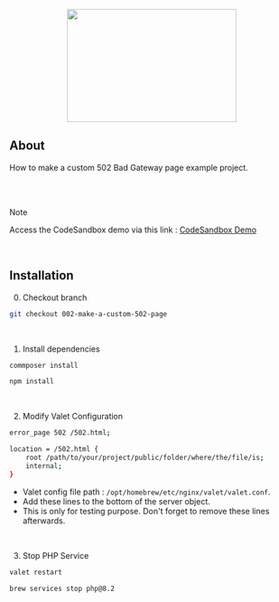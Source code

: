 <p align="center"><img src="https://raw.githubusercontent.com/capsulescodes/articles/main/capsules-articles-image.svg" width="300px" height="200px" /></p>


## About

How to make a custom 502 Bad Gateway page example project.

<br>
<br>

> [!NOTE]
> Access the CodeSandbox demo via this link : [CodeSandbox Demo](https://codesandbox.io/p/devbox/github/capsulescodes/articles/tree/002-make-a-custom-502-page)

<br>

## Installation

0. Checkout branch

```bash
git checkout 002-make-a-custom-502-page
```

<br>

1. Install dependencies

```bash
commposer install

npm install
```

<br>

2. Modify Valet Configuration

```bash
error_page 502 /502.html;

location = /502.html {
    root /path/to/your/project/public/folder/where/the/file/is;
    internal;
}
```

- Valet config file path : `/opt/homebrew/etc/nginx/valet/valet.conf`.
- Add these lines to the bottom of the server object.
- This is only for testing purpose. Don't forget to remove these lines afterwards.

<br>

3. Stop PHP Service

```bash
valet restart

brew services stop php@8.2
```
